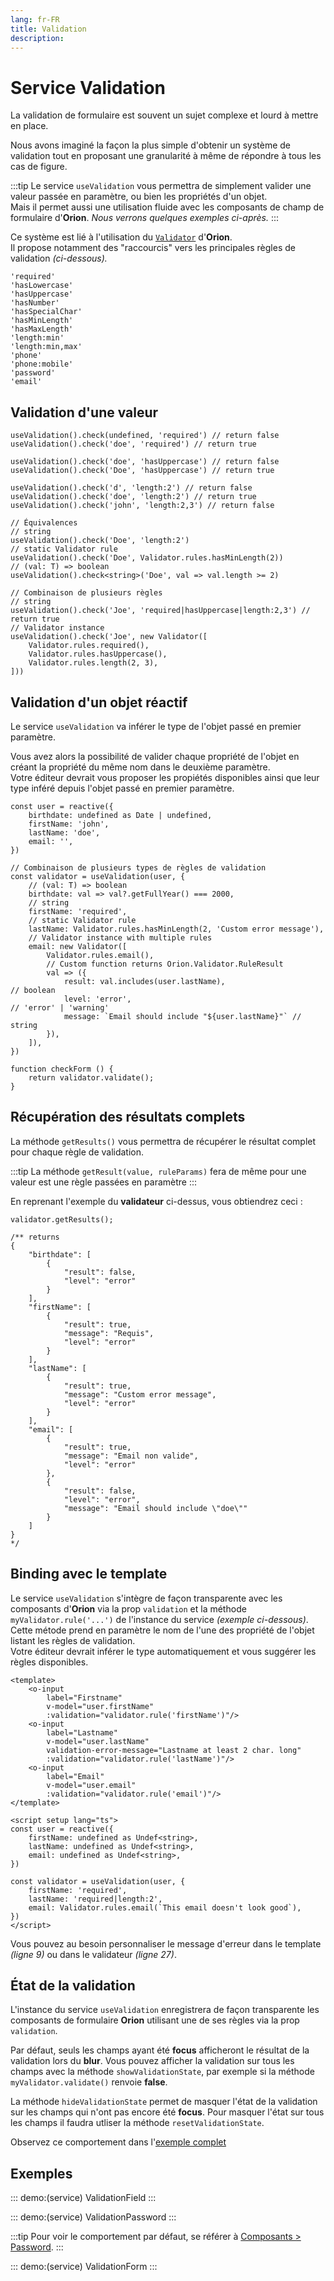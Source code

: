 ```yaml
---
lang: fr-FR
title: Validation
description:
---
```


# Service Validation

La validation de formulaire est souvent un sujet complexe et lourd à mettre en place.

Nous avons imaginé la façon la plus simple d'obtenir un système de validation tout en proposant une granularité à même de répondre à tous les cas de figure.

:::tip
Le service `useValidation` vous permettra de simplement valider une valeur passée en paramètre, ou bien les propriétés d'un objet.\
Mais il permet aussi une utilisation fluide avec les composants de champ de formulaire d'**Orion**. *Nous verrons quelques exemples ci-après.*
:::

Ce système est lié à l'utilisation du [`Validator`](../tooling/validator.md) d'**Orion**.\
Il propose notamment des "raccourcis" vers les principales règles de validation *(ci-dessous).*

```js:no-line-numbers
'required'
'hasLowercase'
'hasUppercase'
'hasNumber'
'hasSpecialChar'
'hasMinLength'
'hasMaxLength'
'length:min'
'length:min,max'
'phone'
'phone:mobile'
'password'
'email'
```

## Validation d'une valeur

```js:no-line-numbers
useValidation().check(undefined, 'required') // return false
useValidation().check('doe', 'required') // return true

useValidation().check('doe', 'hasUppercase') // return false
useValidation().check('Doe', 'hasUppercase') // return true

useValidation().check('d', 'length:2') // return false
useValidation().check('doe', 'length:2') // return true
useValidation().check('john', 'length:2,3') // return false

// Équivalences
// string
useValidation().check('Doe', 'length:2')
// static Validator rule
useValidation().check('Doe', Validator.rules.hasMinLength(2))
// (val: T) => boolean
useValidation().check<string>('Doe', val => val.length >= 2)

// Combinaison de plusieurs règles
// string
useValidation().check('Joe', 'required|hasUppercase|length:2,3') // return true
// Validator instance
useValidation().check('Joe', new Validator([
	Validator.rules.required(),
	Validator.rules.hasUppercase(),
	Validator.rules.length(2, 3),
]))
```

## Validation d'un objet réactif

Le service `useValidation` va inférer le type de l'objet passé en premier paramètre.

Vous avez alors la possibilité de valider chaque propriété de l'objet en créant la propriété du même nom dans le deuxième paramètre.\
Votre éditeur devrait vous proposer les propiétés disponibles ainsi que leur type inféré depuis l'objet passé en premier paramètre.

```js:no-line-numbers
const user = reactive({
	birthdate: undefined as Date | undefined,
	firstName: 'john',
	lastName: 'doe',
	email: '',
})

// Combinaison de plusieurs types de règles de validation
const validator = useValidation(user, {
	// (val: T) => boolean
	birthdate: val => val?.getFullYear() === 2000,
	// string
	firstName: 'required',
	// static Validator rule
	lastName: Validator.rules.hasMinLength(2, 'Custom error message'),
	// Validator instance with multiple rules
	email: new Validator([
		Validator.rules.email(),
		// Custom function returns Orion.Validator.RuleResult
		val => ({
			result: val.includes(user.lastName), 							 // boolean
			level: 'error', 																	 // 'error' | 'warning'
			message: `Email should include "${user.lastName}"` // string
		}),
	]),
})

function checkForm () {
	return validator.validate();
}
```

## Récupération des résultats complets

La méthode `getResults()` vous permettra de récupérer le résultat complet pour chaque règle de validation.

:::tip
La méthode `getResult(value, ruleParams)` fera de même pour une valeur est une règle passées en paramètre
:::

En reprenant l'exemple du **validateur** ci-dessus, vous obtiendrez ceci :

```ts:no-line-numbers
validator.getResults();

/** returns
{
	"birthdate": [
		{
			"result": false,
			"level": "error"
		}
	],
	"firstName": [
		{
			"result": true,
			"message": "Requis",
			"level": "error"
		}
	],
	"lastName": [
		{
			"result": true,
			"message": "Custom error message",
			"level": "error"
		}
	],
	"email": [
		{
			"result": true,
			"message": "Email non valide",
			"level": "error"
		},
		{
			"result": false,
			"level": "error",
			"message": "Email should include \"doe\""
		}
	]
}
*/
```

## Binding avec le template

Le service `useValidation` s'intègre de façon transparente avec les composants d'**Orion** via la prop `validation` et la méthode `myValidator.rule('...')` de l'instance du service *(exemple ci-dessous)*.\
Cette métode prend en paramètre le nom de l'une des propriété de l'objet listant les règles de validation.\
Votre éditeur devrait inférer le type automatiquement et vous suggérer les règles disponibles.

```vue{5,10,14,9,27}
<template>
	<o-input
		label="Firstname"
		v-model="user.firstName"
		:validation="validator.rule('firstName')"/>
	<o-input
		label="Lastname"
		v-model="user.lastName"
		validation-error-message="Lastname at least 2 char. long"
		:validation="validator.rule('lastName')"/>
	<o-input
		label="Email"
		v-model="user.email"
		:validation="validator.rule('email')"/>
</template>

<script setup lang="ts">
const user = reactive({
	firstName: undefined as Undef<string>,
	lastName: undefined as Undef<string>,
	email: undefined as Undef<string>,
})

const validator = useValidation(user, {
	firstName: 'required',
	lastName: 'required|length:2',
	email: Validator.rules.email(`This email doesn't look good`),
})
</script>
```

Vous pouvez au besoin personnaliser le message d'erreur dans le template *(ligne 9)* ou dans le validateur *(ligne 27)*.

## État de la validation

L'instance du service `useValidation` enregistrera de façon transparente les composants de formulaire **Orion** utilisant une de ses règles via la prop `validation`.

Par défaut, seuls les champs ayant été **focus** afficheront le résultat de la validation lors du **blur**.
Vous pouvez afficher la validation sur tous les champs avec la méthode `showValidationState`, par exemple si la méthode `myValidator.validate()` renvoie **false**.

La méthode `hideValidationState` permet de masquer l'état de la validation sur les champs qui n'ont pas encore été **focus**.
Pour masquer l'état sur tous les champs il faudra utliser la méthode `resetValidationState`.

Observez ce comportement dans l'[exemple complet](#exemple-complet)

## Exemples

::: demo:(service)
ValidationField
:::

::: demo:(service)
ValidationPassword
:::

:::tip
Pour voir le comportement par défaut, se référer à [Composants > Password](../../fr/components/OrionPassword.md).
:::

::: demo:(service)
ValidationForm
:::

<service-preview/>
